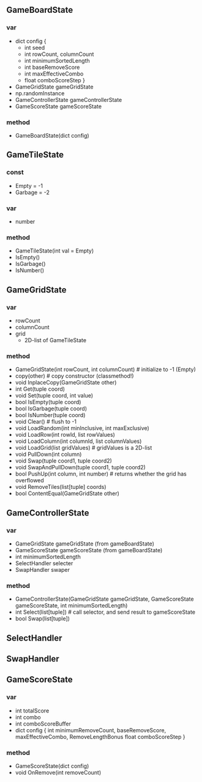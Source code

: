 ## GameBoardState
### var
- dict config {
    - int seed
    - int rowCount, columnCount
    - int minimumSortedLength
    - int baseRemoveScore
    - int maxEffectiveCombo
    - float comboScoreStep
}
- GameGridState gameGridState
- np.randomInstance
- GameControllerState gameControllerState
- GameScoreState gameScoreState
### method
- GameBoardState(dict config)

## GameTileState
### const
- Empty = -1
- Garbage = -2
### var
- number
### method
- GameTileState(int val = Empty)
- IsEmpty()
- IsGarbage()
- IsNumber()

## GameGridState
### var
- rowCount
- columnCount
- grid
    - 2D-list of GameTileState
### method
- GameGridState(int rowCount, int columnCount) # initialize to -1 (Empty)
- copy(other) # copy constructor (classmethod!)
- void InplaceCopy(GameGridState other)
- int Get(tuple coord)
- void Set(tuple coord, int value)
- bool IsEmpty(tuple coord)
- bool IsGarbage(tuple coord)
- bool IsNumber(tuple coord)
- void Clear() # flush to -1
- void LoadRandom(int minInclusive, int maxExclusive)
- void LoadRow(int rowId, list rowValues)
- void LoadColumn(int columnId, list columnValues)
- void LoadGrid(list gridValues) # gridValues is a 2D-list
- void PullDown(int column)
- void Swap(tuple coord1, tuple coord2)
- void SwapAndPullDown(tuple coord1, tuple coord2)
- bool PushUp(int column, int number) # returns whether the grid has overflowed
- void RemoveTiles(list[tuple] coords)
- bool ContentEqual(GameGridState other)

## GameControllerState
### var
- GameGridState gameGridState (from gameBoardState)
- GameScoreState gameScoreState (from gameBoardState)
- int minimumSortedLength
- SelectHandler selecter
- SwapHandler swaper
### method
- GameControllerState(GameGridState gameGridState, GameScoreState gameScoreState, int minimumSortedLength)
- int Select(list[tuple]) # call selector, and send result to gameScoreState
- bool Swap(list[tuple])

## SelectHandler
## SwapHandler

## GameScoreState
### var
- int totalScore
- int combo
- int comboScoreBuffer
- dict config {
    int minimumRemoveCount, baseRemoveScore, maxEffectiveCombo, RemoveLengthBonus
    float comboScoreStep
}
### method
- GameScoreState(dict config)
- void OnRemove(int removeCount)
